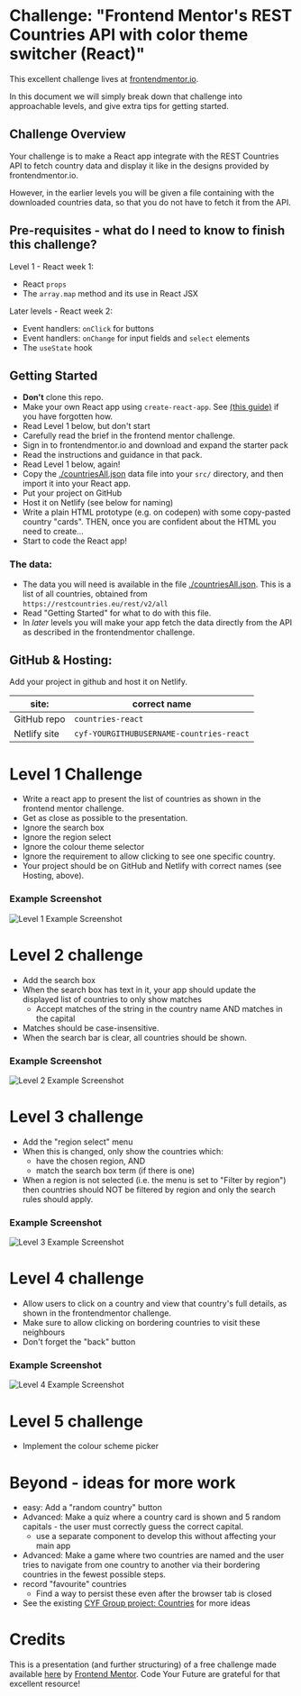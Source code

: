 # Challenge: "Frontend Mentor's REST Countries API with color theme switcher (React)"

This excellent challenge lives at [frontendmentor.io](https://www.frontendmentor.io/challenges/rest-countries-api-with-color-theme-switcher-5cacc469fec04111f7b848ca).

In this document we will simply break down that challenge into approachable levels, and give extra tips for getting started.

## Challenge Overview

Your challenge is to make a React app integrate with the REST Countries API to fetch country data and display it like in the designs provided by frontendmentor.io.

However, in the earlier levels you will be given a file containing with the downloaded countries data, so that you do not have to fetch it from the API.

## Pre-requisites - what do I need to know to finish this challenge?

Level 1 - React week 1:

- React `props`
- The `array.map` method and its use in React JSX

Later levels - React week 2:

- Event handlers: `onClick` for buttons
- Event handlers: `onChange` for input fields and `select` elements
- The `useState` hook

## Getting Started

* **Don't** clone this repo.
* Make your own React app using `create-react-app`.  See [(this guide)](https://docs.codeyourfuture.io/students/guides/creating-a-react-app) if you have forgotten how.
* Read Level 1 below, but don't start
* Carefully read the brief in the frontend mentor challenge.
* Sign in to frontendmentor.io and download and expand the starter pack
* Read the instructions and guidance in that pack.
* Read Level 1 below, again!
* Copy the [./countriesAll.json](./countriesAll.json) data file into your `src/` directory, and then import it into your React app.
* Put your project on GitHub
* Host it on Netlify (see below for naming)
* Write a plain HTML prototype (e.g. on codepen) with some copy-pasted country "cards".  THEN, once you are confident about the HTML you need to create...
* Start to code the React app!

### The data:

* The data you will need is available in the file [./countriesAll.json](./countriesAll.json).  This is a list of all countries, obtained from `https://restcountries.eu/rest/v2/all`
* Read "Getting Started" for what to do with this file.
* In *later* levels you will make your app fetch the data directly from the API as described in the frontendmentor challenge.

## GitHub & Hosting:

Add your project in github and host it on Netlify.


| site:         | correct name                                    |
| ------------- | ----------------------------------------------- |
| GitHub repo   | `countries-react`                               |
| Netlify site  | `cyf-YOURGITHUBUSERNAME-countries-react`        |



# Level 1 Challenge

* Write a react app to present the list of countries as shown in the frontend mentor challenge.
* Get as close as possible to the presentation.
* Ignore the search box
* Ignore the region select
* Ignore the colour theme selector
* Ignore the requirement to allow clicking to see one specific country.
* Your project should be on GitHub and Netlify with correct names (see Hosting, above).

### Example Screenshot

![Level 1 Example Screenshot](./example-screenshots/level-1.png)

# Level 2 challenge

* Add the search box
* When the search box has text in it, your app should update the displayed list of countries to only show matches
  * Accept matches of the string in the country name AND matches in the capital
* Matches should be case-insensitive.
* When the search bar is clear, all countries should be shown.

### Example Screenshot

![Level 2 Example Screenshot](./example-screenshots/level-2.png)

# Level 3 challenge

* Add the "region select" menu
* When this is changed, only show the countries which:
    * have the chosen region, AND
    * match the search box term (if there is one)
* When a region is not selected (i.e. the menu is set to "Filter by region") then countries should NOT be filtered by region and only the search rules should apply.

### Example Screenshot

![Level 3 Example Screenshot](./example-screenshots/level-3.png)

# Level 4 challenge

* Allow users to click on a country and view that country's full details, as shown in the frontendmentor challenge.
* Make sure to allow clicking on bordering countries to visit these neighbours
* Don't forget the "back" button

### Example Screenshot
![Level 4 Example Screenshot](./example-screenshots/level-4.png)

# Level 5 challenge
* Implement the colour scheme picker

# Beyond - ideas for more work

- easy: Add a "random country" button
- Advanced: Make a quiz where a country card is shown and 5 random capitals - the user must correctly guess the correct capital.
    - use a separate component to develop this without affecting your main app
- Advanced: Make a game where two countries are named and the user tries to navigate from one country to another via their bordering countries in the fewest possible steps.    
- record "favourite" countries
   - Find a way to persist these even after the browser tab is closed
- See the existing [CYF Group project: Countries](https://github.com/CodeYourFuture/group-project-countries) for more ideas


# Credits

This is a presentation (and further structuring) of a free challenge made available [here](https://www.frontendmentor.io/challenges/rest-countries-api-with-color-theme-switcher-5cacc469fec04111f7b848ca) by [Frontend Mentor](https://www.frontendmentor.io/).  Code Your Future are grateful for that excellent resource!
